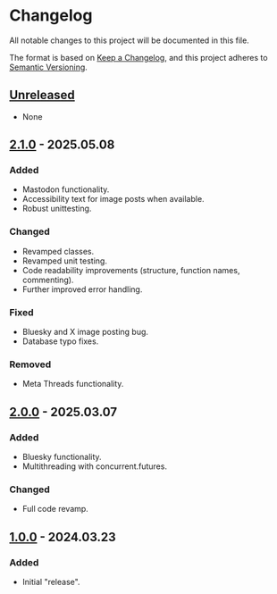 # Changelog

All notable changes to this project will be documented in this file.

The format is based on [Keep a Changelog](https://keepachangelog.com/en/1.1.0/),
and this project adheres to [Semantic Versioning](https://semver.org/spec/v2.0.0.html).

## [Unreleased]

- None

## [2.1.0] - 2025.05.08

### Added

- Mastodon functionality.
- Accessibility text for image posts when available.
- Robust unittesting.

### Changed

- Revamped classes.
- Revamped unit testing.
- Code readability improvements (structure, function names, commenting).
- Further improved error handling.

### Fixed

- Bluesky and X image posting bug.
- Database typo fixes.

### Removed

- Meta Threads functionality.

## [2.0.0] - 2025.03.07

### Added

- Bluesky functionality.
- Multithreading with concurrent.futures.

### Changed

- Full code revamp.

## [1.0.0] - 2024.03.23

### Added

- Initial "release".

[Unreleased]: https://github.com/OperaVaria/ancient-wisdom-bot/compare/2.1.0...HEAD
[2.1.0]: https://github.com/OperaVaria/ancient-wisdom-bot/compare/1.0.0...2.1.0
[2.0.0]: https://github.com/OperaVaria/ancient-wisdom-bot/compare/1.0.0...2.0.0
[1.0.0]: https://github.com/OperaVaria/ancient-wisdom-bot/releases/tag/1.0.0
